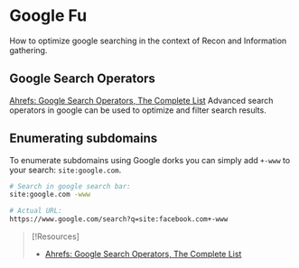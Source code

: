 
# Google Fu
How to optimize google searching in the context of Recon and Information gathering.
## Google Search Operators
[Ahrefs: Google Search Operators, The Complete List](https://ahrefs.com/blog/google-advanced-search-operators/)
Advanced search operators in google can be used to optimize and filter search results.
## Enumerating subdomains
To enumerate subdomains using Google dorks you can simply add `+-www` to your search: `site:google.com`.
```bash
# Search in google search bar:
site:google.com -www

# Actual URL:
https://www.google.com/search?q=site:facebook.com+-www
```

> [!Resources]
> - [Ahrefs: Google Search Operators, The Complete List](https://ahrefs.com/blog/google-advanced-search-operators/)
